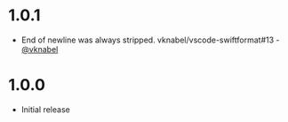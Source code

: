 # 1.0.1

* End of newline was always stripped. vknabel/vscode-swiftformat#13 - [@vknabel](https://github.com/vknabel/)

# 1.0.0

- Initial release
